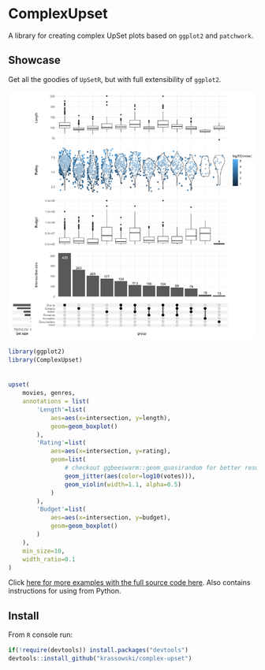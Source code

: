 # ComplexUpset
A library for creating complex UpSet plots based on `ggplot2` and `patchwork`.

## Showcase

Get all the goodies of `UpSetR`, but with full extensibility of `ggplot2`. 

![Example UpSet plot](/movies.png)

```R
library(ggplot2)
library(ComplexUpset)


upset(
    movies, genres,
    annotations = list(
        'Length'=list(
            aes=aes(x=intersection, y=length),
            geom=geom_boxplot()
        ),
        'Rating'=list(
            aes=aes(x=intersection, y=rating),
            geom=list(
                # checkout ggbeeswarm::geom_quasirandom for better results!
                geom_jitter(aes(color=log10(votes))),
                geom_violin(width=1.1, alpha=0.5)
            )
        ),
        'Budget'=list(
            aes=aes(x=intersection, y=budget),
            geom=geom_boxplot()
        )
    ),
    min_size=10,
    width_ratio=0.1
)
```


Click [here for more examples with the full source code here](Examples.ipynb). Also contains instructions for using from Python.

## Install

From `R` console run:

```R
if(!require(devtools)) install.packages("devtools")
devtools::install_github("krassowski/complex-upset")
```
